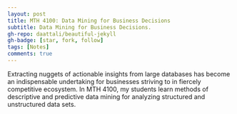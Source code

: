 ```yaml
---
layout: post
title: MTH 4100: Data Mining for Business Decisions
subtitle: Data Mining for Business Decisions.
gh-repo: daattali/beautiful-jekyll
gh-badge: [star, fork, follow]
tags: [Notes]
comments: true
---
```


Extracting nuggets of actionable insights from large databases has become an indispensable undertaking for businesses striving to in fiercely competitive ecosystem. In MTH 4100, my students learn methods of descriptive and predictive data mining for analyzing structured and unstructured data sets.